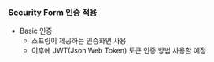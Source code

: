 ### Security Form 인증 적용
* Basic 인증
  * 스프링이 제공하는 인증화면 사용
  * 이후에 JWT(Json Web Token) 토큰 인증 방법 사용할 예정
